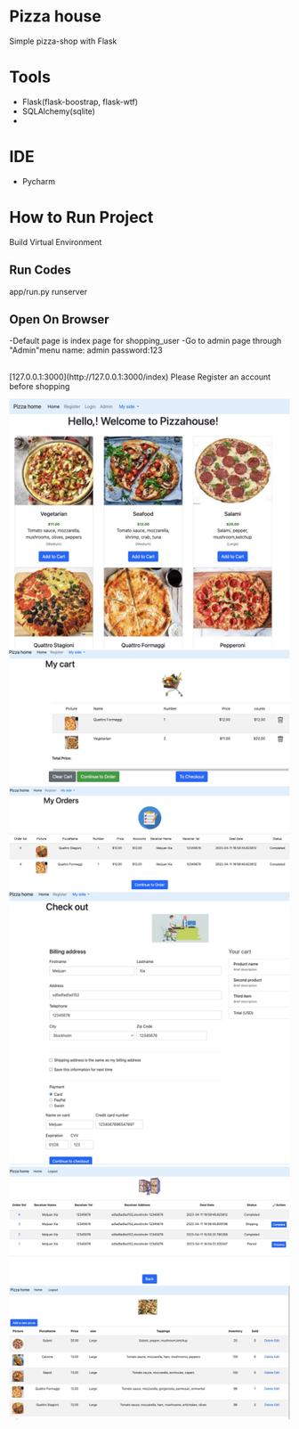 # Pizza house


Simple pizza-shop with Flask


# Tools
- Flask(flask-boostrap, flask-wtf)
- SQLAlchemy(sqlite)
- 
# IDE
- Pycharm

#
# How to Run Project

 
 Build Virtual Environment

## Run Codes

app/run.py runserver

## Open On Browser
-Default page is index page for shopping_user 
-Go to admin page through "Admin"menu
   name: admin  password:123

<br>
[127.0.0.1:3000](http://127.0.0.1:3000/index)
Please Register an account before shopping

![image](readme_images/user_login.jpeg)<br>
![image](readme_images/cart.jpeg)<br>
![image](readme_images/user_orders.jpeg)<br>
![image](readme_images/user_checkout.jpeg)<br>
![image](readme_images/admin_orderlist.jpeg)<br>
![image](readme_images/admin_pizzalist.jpeg)<br>

